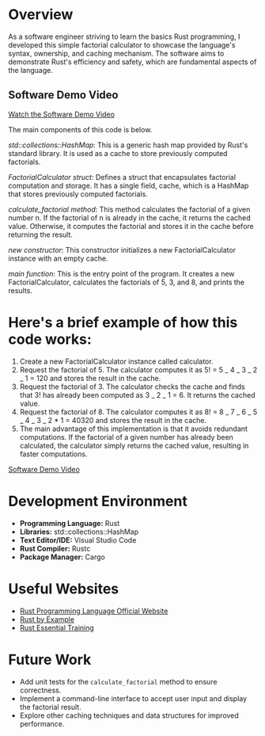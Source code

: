 # Overview

As a software engineer striving to learn the basics Rust programming, I developed this simple factorial calculator to showcase the language's syntax, ownership, and caching mechanism. The software aims to demonstrate Rust's efficiency and safety, which are fundamental aspects of the language.

## Software Demo Video

[Watch the Software Demo Video](http://youtube.link.goes.here)

The main components of this code is below.

_std::collections::HashMap_: This is a generic hash map provided by Rust's standard library. It is used as a cache to store previously computed factorials.

_FactorialCalculator struct_: Defines a struct that encapsulates factorial computation and storage. It has a single field, cache, which is a HashMap that stores previously computed factorials.

_calculate_factorial method_: This method calculates the factorial of a given number n. If the factorial of n is already in the cache, it returns the cached value. Otherwise, it computes the factorial and stores it in the cache before returning the result.

_new constructor_: This constructor initializes a new FactorialCalculator instance with an empty cache.

_main function_: This is the entry point of the program. It creates a new FactorialCalculator, calculates the factorials of 5, 3, and 8, and prints the results.

# Here's a brief example of how this code works:

1. Create a new FactorialCalculator instance called calculator.
2. Request the factorial of 5. The calculator computes it as 5! = 5 _ 4 _ 3 _ 2 _ 1 = 120 and stores the result in the cache.
3. Request the factorial of 3. The calculator checks the cache and finds that 3! has already been computed as 3 _ 2 _ 1 = 6. It returns the cached value.
4. Request the factorial of 8. The calculator computes it as 8! = 8 _ 7 _ 6 _ 5 _ 4 _ 3 _ 2 \* 1 = 40320 and stores the result in the cache.
5. The main advantage of this implementation is that it avoids redundant computations. If the factorial of a given number has already been calculated, the calculator simply returns the cached value, resulting in faster computations.

[Software Demo Video](http://youtube.link.goes.here)

# Development Environment

- **Programming Language:** Rust
- **Libraries:** std::collections::HashMap
- **Text Editor/IDE:** Visual Studio Code
- **Rust Compiler:** Rustc
- **Package Manager:** Cargo

# Useful Websites

- [Rust Programming Language Official Website](https://www.rust-lang.org/)
- [Rust by Example](https://doc.rust-lang.org/stable/rust-by-example/)
- [Rust Essential Training](https://www.linkedin.com/learning/rust-essential-training/solution-max-min-mean?u=2153100)

# Future Work

- Add unit tests for the `calculate_factorial` method to ensure correctness.
- Implement a command-line interface to accept user input and display the factorial result.
- Explore other caching techniques and data structures for improved performance.
